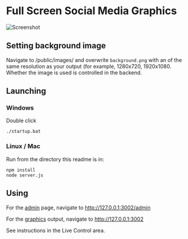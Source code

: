 # Full Screen Social Media Graphics

![Screenshot](https://image.ibb.co/kgdAoy/Screen_Shot_2018_05_17_at_09_55_51.png "Screenshot")

## Setting background image

Navigate to /public/images/ and overwrite ```background.png``` with an of the same resolution as your output (for example, 1280x720, 1920x1080. Whether the image is used is controlled in the backend. 

## Launching 

### Windows
Double click
```
./startup.bat
```

### Linux / Mac
Run from the directory this readme is in:
```
npm install
node server.js
```

## Using

For the [admin](http://127.0.0.1:3002/admin) page, navigate to http://127.0.0.1:3002/admin

For the [graphics](http://127.0.0.1:3002) output, navigate to http://127.0.0.1:3002

See instructions in the Live Control area. 